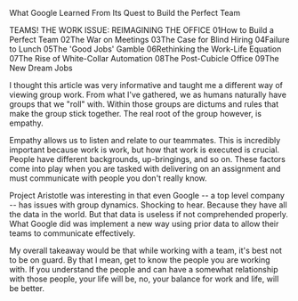 What Google Learned From Its Quest to Build the Perfect Team


TEAMS!
  THE WORK ISSUE: REIMAGINING THE OFFICE
      01How to Build a Perfect Team
      02The War on Meetings
      03The Case for Blind Hiring
      04Failure to Lunch
      05The 'Good Jobs' Gamble
      06Rethinking the Work-Life Equation
      07The Rise of White-Collar Automation
      08The Post-Cubicle Office
      09The New Dream Jobs


I thought this article was very informative and taught me a different way of viewing group work. From what I've gathered, we as humans naturally have groups that we "roll" with. Within those groups are dictums and rules that make the group stick together. The real root of the group however, is empathy. 

Empathy allows us to listen and relate to our teammates. This is incredibly important because work is work, but how that work is executed is crucial. People have different backgrounds, up-bringings, and so on. These factors come into play when you are tasked with delivering on an assignment and must communicate with people you don't really know.

Project Aristotle was interesting in that even Google -- a top level company -- has issues with group dynamics. Shocking to hear. Because they have all the data in the world. But that data is useless if not comprehended properly. What Google did was implement a new way using prior data to allow their teams to communicate effectively. 

My overall takeaway would be that while working with a team, it's best not to be on guard. By that I mean, get to know the people you are working with. If you understand the people and can have a somewhat relationship with those people, your life will be, no, your balance for work and life, will be better.
